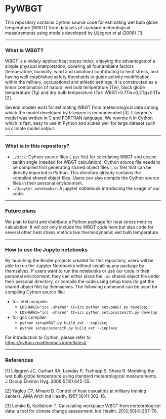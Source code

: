 # PyWBGT

This repository contains Cython source code for estimating wet bulb globe temperature (WBGT) from datasets of standard meterological measurements using models developed by Liljegren et al (2008) [1].  

****
### What is WBGT?
WBGT is a widely-applied heat stress index, enjoying the advantages of a simple physical interpretation, covering all four ambient factors (temperature, humidity, wind and radiation) contributing to heat stress, and having well established safety thresholds to guide activity modification within the military, occupational and athletic settings. It is constructed as a linear combination of natural wet bulb temperature (Tw), black globe temperature (Tg) and dry bulb temperature (Ta): WBGT=0.7Tw+0.2Tg+0.1Ta [2].

Several models exist for estimating WBGT from meteorological data among which the model developed by Liljegren is recommended [3]. Liljegren's model was written in C and FORTRAN language. We rewrote it in Cython which is fast, easy to use in Python and scales well for large dataset such as climate model output.

****
### What is in this repository?
- `./src/`: Cython source files (```.pyx``` file) for calculating WBGT and cosine zenith angle (needed for WBGT calculation); Cython source file needs to be compiled first generating shared object files (```.so``` file) that can be directly imported in Python. This directory already contains the compiled shared object files. Users can also compile the Cython source files in their personal environment.
- `./Jupyter_notebooks/`: A jupyter nobtebook introducing the usage of our code.

****
### Future plans
We plan to build and distribute a Python package for heat stress metrics calculation. It will not only include the WBGT code here but also code for several other heat stress metrics like thermodynamic wet bulb temperature.

****
### How to use the Jupyte notebooks
By launching the Binder projects created for this repository, users will be able to run the Jupyter Notebooks without installing any package by themselves. 
If users want to run the notebooks or use our code in their personal environment, they can either place the ```.so``` shared object file under their personal directory, or compile the code using setup tools (to get the shared object file) by themselves. The following command can be used for compiling Cython source file:
- for Intel compiler: 
  - `LDSHARED="icc -shared" CC=icc python setupWBGT.py develop`; 
  - `LDSHARED="icc -shared" CC=icc python setupcoszenith.py develop`
- for gcc compiler: 
  - `python setupWBGT.py build_ext --inplace`; 
  - `python setupcoszenith.py build_ext --inplace`
  
For introduction to Cython, please refer to https://cython.readthedocs.io/en/latest/

****
### References

[1] Liljegren JC, Carhart RA, Lawday P, Tschopp S, Sharp R. Modeling the wet bulb globe temperature using standard meteorological measurements. J Occup Environ Hyg. 2008;5(10):645-55. 

[2] Yaglou CP, Minard D. Control of heat casualties at military training centers. AMA Arch Ind Health. 1957;16(4):302-16. 

[3] Lemke B, Kjellstrom T. Calculating workplace WBGT from meteorological data: a tool for climate change assessment. Ind Health. 2012;50(4):267-78. 
